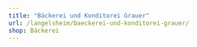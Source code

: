 ```yaml
---
title: "Bäckerei und Konditorei Grauer"
url: /langelsheim/baeckerei-und-konditorei-grauer/
shop: Bäckerei
---
```

